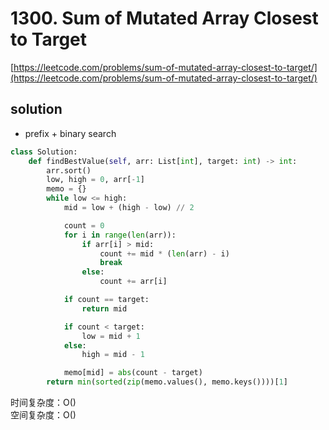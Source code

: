 # 1300. Sum of Mutated Array Closest to Target

[https://leetcode.com/problems/sum-of-mutated-array-closest-to-target/](https://leetcode.com/problems/sum-of-mutated-array-closest-to-target/)

## solution

- prefix + binary search

```python
class Solution:
    def findBestValue(self, arr: List[int], target: int) -> int:
        arr.sort()
        low, high = 0, arr[-1]
        memo = {}
        while low <= high:
            mid = low + (high - low) // 2

            count = 0
            for i in range(len(arr)):
                if arr[i] > mid:
                    count += mid * (len(arr) - i)
                    break
                else:
                    count += arr[i]

            if count == target:
                return mid

            if count < target:
                low = mid + 1
            else:
                high = mid - 1

            memo[mid] = abs(count - target)
        return min(sorted(zip(memo.values(), memo.keys())))[1]
```

时间复杂度：O() <br>
空间复杂度：O()

